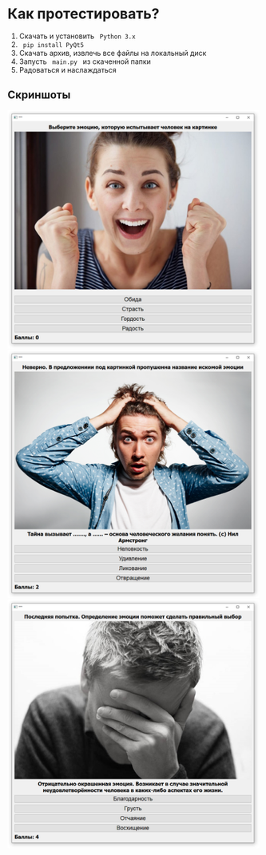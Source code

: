 # Как протестировать?
1) Скачать и установить <code> Python 3.x </code>
2) <code> pip install PyQt5 </code>
3) Скачать архив, извлечь все файлы на локальный диск
4) Запусть <code> main.py </code> из скаченной папки
5) Радоваться и наслаждаться
## Скриншоты
![Screenshot](readme_img/1.png)
![Screenshot](readme_img/2.png)
![Screenshot](readme_img/3.png)
